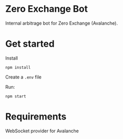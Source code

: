 # Zero Exchange Bot

Internal arbitrage bot for Zero Exchange (Avalanche).

# Get started

Install

```
npm install
```

Create a `.env` file

Run:

```
npm start
```

# Requirements

WebSocket provider for Avalanche
